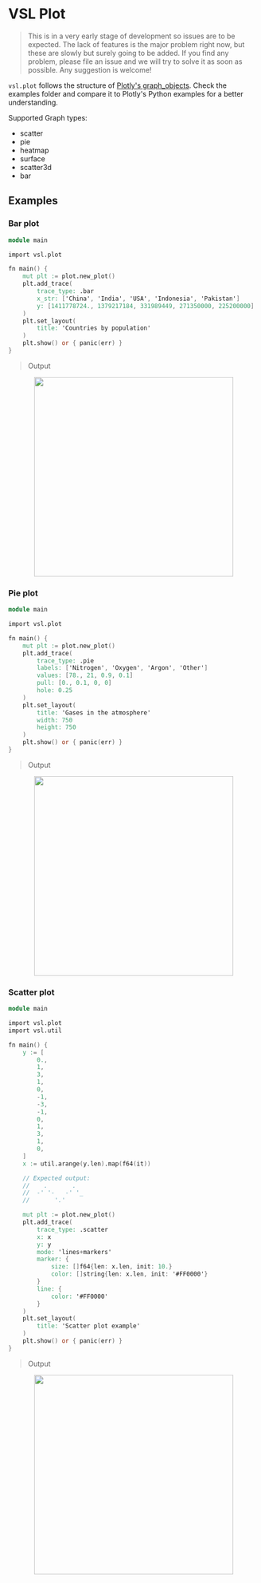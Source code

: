 # VSL Plot

> This is in a very early stage of development so issues are to be expected.
The lack of features is the major problem right now, but these are slowly but
surely going to be added. If you find any problem, please file an issue and
we will try to solve it as soon as possible. Any suggestion is welcome!

`vsl.plot` follows the structure of
[Plotly's graph_objects](https://plotly.com/python/graph-objects/).
Check the examples folder and compare it to Plotly's Python examples
for a better understanding.

Supported Graph types:

- scatter
- pie
- heatmap
- surface
- scatter3d
- bar

## Examples

### Bar plot

```v
module main

import vsl.plot

fn main() {
	mut plt := plot.new_plot()
	plt.add_trace(
		trace_type: .bar
		x_str: ['China', 'India', 'USA', 'Indonesia', 'Pakistan']
		y: [1411778724., 1379217184, 331989449, 271350000, 225200000]
	)
	plt.set_layout(
		title: 'Countries by population'
	)
	plt.show() or { panic(err) }
}
```

> Output

<div align="center">
<p>
    <img
        style="width: 400px"
		width="80%"
        src="https://raw.githubusercontent.com/vlang/vsl/master/plot/static/bar.png?sanitize=true"
    >
</p>
</div>

### Pie plot

```v
module main

import vsl.plot

fn main() {
	mut plt := plot.new_plot()
	plt.add_trace(
		trace_type: .pie
		labels: ['Nitrogen', 'Oxygen', 'Argon', 'Other']
		values: [78., 21, 0.9, 0.1]
		pull: [0., 0.1, 0, 0]
		hole: 0.25
	)
	plt.set_layout(
		title: 'Gases in the atmosphere'
		width: 750
		height: 750
	)
	plt.show() or { panic(err) }
}
```

> Output

<div align="center">
<p>
    <img
        style="width: 400px"
		width="80%"
        src="https://raw.githubusercontent.com/vlang/vsl/master/plot/static/pie.png?sanitize=true"
    >
</p>
</div>

### Scatter plot

```v
module main

import vsl.plot
import vsl.util

fn main() {
	y := [
		0.,
		1,
		3,
		1,
		0,
		-1,
		-3,
		-1,
		0,
		1,
		3,
		1,
		0,
	]
	x := util.arange(y.len).map(f64(it))

	// Expected output:
	//	  .       .
	//  -' '-   -' '_
	//       '.'

	mut plt := plot.new_plot()
	plt.add_trace(
		trace_type: .scatter
		x: x
		y: y
		mode: 'lines+markers'
		marker: {
			size: []f64{len: x.len, init: 10.}
			color: []string{len: x.len, init: '#FF0000'}
		}
		line: {
			color: '#FF0000'
		}
	)
	plt.set_layout(
		title: 'Scatter plot example'
	)
	plt.show() or { panic(err) }
}
```

> Output

<div align="center">
<p>
    <img
        style="width: 400px"
		width="80%"
        src="https://raw.githubusercontent.com/vlang/vsl/master/plot/static/scatter.png?sanitize=true"
    >
</p>
</div>
